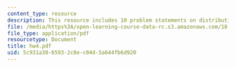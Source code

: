 ```yaml
---
content_type: resource
description: This resource includes 10 problem statements on distributive lattice.
file: /media/https%3A/open-learning-course-data-rc.s3.amazonaws.com/18-318-topics-in-algebraic-combinatorics-spring-2006/5c931a3065932c8ec04d5a644fb6d920_hw4.pdf
file_type: application/pdf
resourcetype: Document
title: hw4.pdf
uid: 5c931a30-6593-2c8e-c04d-5a644fb6d920
---
```

